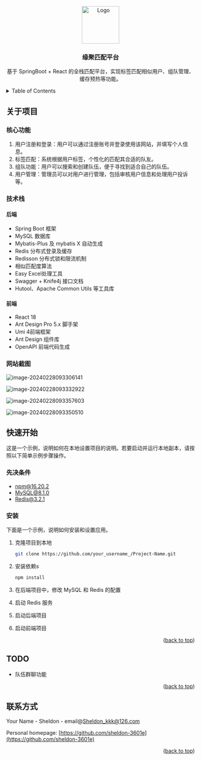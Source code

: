 <!-- PROJECT LOGO -->

<div align="center">
    <img src="https://gitee.com/sheldon_kkk/typora-image/raw/master/img/202402280916147.svg" alt="Logo" width="100" height="100">
    <h3 align="center">缘聚匹配平台</h3>
    <p align="center">
        基于 SpringBoot + React 的全栈匹配平台，实现标签匹配相似用户、组队管理、缓存预热等功能。
    </p>
</div>

<!-- TABLE OF CONTENTS -->

<details>
    <summary>Table of Contents</summary>
    <ol>
        <li>
            <a href="#关于项目">关于项目</a>
            <ul>
                <li><a href="#核心功能">项目架构图</a></li>
                <li><a href="#技术栈">技术栈</a></li>
                <li><a href="#网站截图">网站截图</a></li>
            </ul>
        </li>
        <li><a href="#快速开始">快速开始</a>
            <ul>
                <li><a href="#先决条件">先决条件</a></li>
                <li><a href="#安装">安装</a></li>
            </ul>
        </li>
        <li><a href="#TODO">TODO</a></li>
        <li><a href="#联系方式">联系方式</a></li>
    </ol>
</details>



## 关于项目

### 核心功能

1. 用户注册和登录：用户可以通过注册账号并登录使用该网站，并填写个人信息。
2. 标签匹配：系统根据用户标签，个性化的匹配其合适的队友。
3. 组队功能：用户可以搜索和创建队伍，便于寻找到适合自己的队伍。
4. 用户管理：管理员可以对用户进行管理，包括审核用户信息和处理用户投诉等。


### 技术栈

#### 后端

- Spring Boot 框架
- MySQL 数据库
- Mybatis-Plus 及 mybatis X 自动生成
- Redis 分布式登录及缓存 
- Redisson 分布式锁和限流机制
- 相似匹配度算法
- Easy Excel处理工具
- Swagger + Knife4j 接口文档
- Hutool、Apache Common Utils 等工具库

#### 前端

- React 18
- Ant Design Pro 5.x 脚手架
- Umi 4前端框架
- Ant Design 组件库
- OpenAPI 前端代码生成




### 网站截图

![image-20240228093306141](https://gitee.com/sheldon_kkk/typora-image/raw/master/img/202402280942015.png)

![image-20240228093332922](https://gitee.com/sheldon_kkk/typora-image/raw/master/img/202402280942913.png)

![image-20240228093357603](https://gitee.com/sheldon_kkk/typora-image/raw/master/img/202402280942854.png)

![image-20240228093350510](https://gitee.com/sheldon_kkk/typora-image/raw/master/img/202402280933592.png)



## 快速开始

这是一个示例，说明如何在本地设置项目的说明。若要启动并运行本地副本，请按照以下简单示例步骤操作。

### 先决条件

- npm@16.20.2
- MySQL@8.1.0
- Redis@3.2.1

### 安装

下面是一个示例，说明如何安装和设置应用。

1. 克隆项目到本地

   ```sh
   git clone https://github.com/your_username_/Project-Name.git
   ```

2. 安装依赖s

   ```sh
   npm install
   ```

3. 在后端项目中，修改 MySQL 和 Redis 的配置

4. 启动 Redis 服务

5. 启动后端项目

6. 启动前端项目

<p align="right">(<a href="#readme-top">back to top</a>)</p>

## TODO

- 队伍群聊功能

<p align="right">(<a href="#readme-top">back to top</a>)</p>

<!-- CONTACT -->

## 联系方式

Your Name - Sheldon - email@Sheldon_kkk@126.com

Personal homepage: [https://github.com/sheldon-3601e](https://github.com/sheldon-3601e)

<p align="right">(<a href="#readme-top">back to top</a>)</p>

